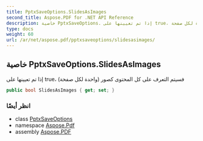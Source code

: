 ```yaml
---
title: PptxSaveOptions.SlidesAsImages
second_title: Aspose.PDF for .NET API Reference
description: خاصية PptxSaveOptions. إذا تم تعيينها على true، فسيتم التعرف على كل المحتوى كصور واحدة لكل صفحة
type: docs
weight: 60
url: /ar/net/aspose.pdf/pptxsaveoptions/slidesasimages/
---
```

## خاصية PptxSaveOptions.SlidesAsImages

إذا تم تعيينها على true، فسيتم التعرف على كل المحتوى كصور (واحدة لكل صفحة)

```csharp
public bool SlidesAsImages { get; set; }
```

### انظر أيضًا

* class [PptxSaveOptions](../)
* namespace [Aspose.Pdf](../../../aspose.pdf/)
* assembly [Aspose.PDF](../../../)
